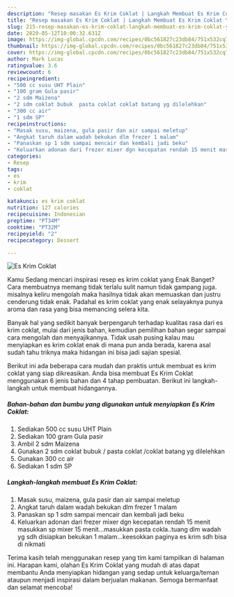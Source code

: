 ```yaml
---
description: "Resep masakan Es Krim Coklat | Langkah Membuat Es Krim Coklat Yang Enak Dan Lezat"
title: "Resep masakan Es Krim Coklat | Langkah Membuat Es Krim Coklat Yang Enak Dan Lezat"
slug: 215-resep-masakan-es-krim-coklat-langkah-membuat-es-krim-coklat-yang-enak-dan-lezat
date: 2020-05-12T10:00:32.631Z
image: https://img-global.cpcdn.com/recipes/0bc561827c23db84/751x532cq70/es-krim-coklat-foto-resep-utama.jpg
thumbnail: https://img-global.cpcdn.com/recipes/0bc561827c23db84/751x532cq70/es-krim-coklat-foto-resep-utama.jpg
cover: https://img-global.cpcdn.com/recipes/0bc561827c23db84/751x532cq70/es-krim-coklat-foto-resep-utama.jpg
author: Mark Lucas
ratingvalue: 3.6
reviewcount: 6
recipeingredient:
- "500 cc susu UHT Plain"
- "100 gram Gula pasir"
- "2 sdm Maizena"
- "2 sdm coklat bubuk  pasta coklat coklat batang yg dilelehkan"
- "300 cc air"
- "1 sdm SP"
recipeinstructions:
- "Masak susu, maizena, gula pasir dan air sampai meletup"
- "Angkat taruh dalam wadah bekukan dlm frezer 1 malam"
- "Panaskan sp 1 sdm sampai mencair dan kembali jadi beku"
- "Keluarkan adonan dari frezer mixer dgn kecepatan rendah 15 menit masukkan sp mixer 15 menit...masukkan pasta cokla..tuang dlm wadah yg sdh disiapkan bekukan 1 malam...keesokkan paginya es krim sdh bisa di nikmati"
categories:
- Resep
tags:
- es
- krim
- coklat

katakunci: es krim coklat 
nutrition: 127 calories
recipecuisine: Indonesian
preptime: "PT34M"
cooktime: "PT32M"
recipeyield: "2"
recipecategory: Dessert

---
```



![Es Krim Coklat](https://img-global.cpcdn.com/recipes/0bc561827c23db84/751x532cq70/es-krim-coklat-foto-resep-utama.jpg)

Kamu Sedang mencari inspirasi resep es krim coklat yang Enak Banget? Cara membuatnya memang tidak terlalu sulit namun tidak gampang juga. misalnya keliru mengolah maka hasilnya tidak akan memuaskan dan justru cenderung tidak enak. Padahal es krim coklat yang enak selayaknya punya aroma dan rasa yang bisa memancing selera kita.



Banyak hal yang sedikit banyak berpengaruh terhadap kualitas rasa dari es krim coklat, mulai dari jenis bahan, kemudian pemilihan bahan segar sampai cara mengolah dan menyajikannya. Tidak usah pusing kalau mau menyiapkan es krim coklat enak di mana pun anda berada, karena asal sudah tahu triknya maka hidangan ini bisa jadi sajian spesial.


Berikut ini ada beberapa cara mudah dan praktis untuk membuat es krim coklat yang siap dikreasikan. Anda bisa membuat Es Krim Coklat menggunakan 6 jenis bahan dan 4 tahap pembuatan. Berikut ini langkah-langkah untuk membuat hidangannya.

<!--inarticleads1-->

##### Bahan-bahan dan bumbu yang digunakan untuk menyiapkan Es Krim Coklat:

1. Sediakan 500 cc susu UHT Plain
1. Sediakan 100 gram Gula pasir
1. Ambil 2 sdm Maizena
1. Gunakan 2 sdm coklat bubuk / pasta coklat /coklat batang yg dilelehkan
1. Gunakan 300 cc air
1. Sediakan 1 sdm SP




<!--inarticleads2-->

##### Langkah-langkah membuat Es Krim Coklat:

1. Masak susu, maizena, gula pasir dan air sampai meletup
1. Angkat taruh dalam wadah bekukan dlm frezer 1 malam
1. Panaskan sp 1 sdm sampai mencair dan kembali jadi beku
1. Keluarkan adonan dari frezer mixer dgn kecepatan rendah 15 menit masukkan sp mixer 15 menit...masukkan pasta cokla..tuang dlm wadah yg sdh disiapkan bekukan 1 malam...keesokkan paginya es krim sdh bisa di nikmati




Terima kasih telah menggunakan resep yang tim kami tampilkan di halaman ini. Harapan kami, olahan Es Krim Coklat yang mudah di atas dapat membantu Anda menyiapkan hidangan yang sedap untuk keluarga/teman ataupun menjadi inspirasi dalam berjualan makanan. Semoga bermanfaat dan selamat mencoba!
